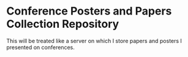 # Conference Posters and Papers Collection Repository

This will be treated like a server on which I store papers and posters I presented on conferences.

